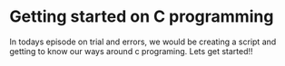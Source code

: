 # Getting started on C programming
In todays episode on trial and errors, we would be creating a script and getting to know our ways around c programing.
Lets get started!! 
